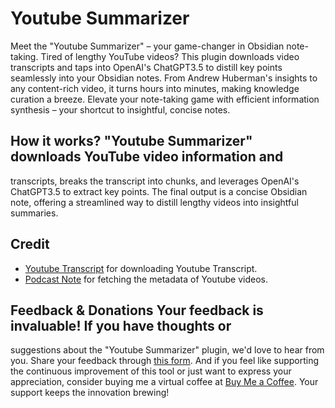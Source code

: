 # Youtube Summarizer 

Meet the "Youtube Summarizer" – your game-changer in Obsidian note-taking. Tired
of lengthy YouTube videos? This plugin downloads video transcripts and taps into
OpenAI's ChatGPT3.5 to distill key points seamlessly into your Obsidian notes.
From Andrew Huberman's insights to any content-rich video, it turns hours into
minutes, making knowledge curation a breeze. Elevate your note-taking game with
efficient information synthesis – your shortcut to insightful, concise notes.

## How it works? "Youtube Summarizer" downloads YouTube video information and
transcripts, breaks the transcript into chunks, and leverages OpenAI's
ChatGPT3.5 to extract key points. The final output is a concise Obsidian note,
offering a streamlined way to distill lengthy videos into insightful summaries.

## Credit
- [Youtube Transcript](https://www.npmjs.com/package/youtube-transcript) for
  downloading Youtube Transcript.
- [Podcast Note](https://github.com/marcjulianschwarz/obsidian-podcast-note) for
  fetching the metadata of Youtube videos.

## Feedback & Donations Your feedback is invaluable! If you have thoughts or
suggestions about the "Youtube Summarizer" plugin, we'd love to hear from you.
Share your feedback through [this form](https://forms.gle/Fc2nzWHdmydvRmycA).
And if you feel like supporting the continuous improvement of this tool or just
want to express your appreciation, consider buying me a virtual coffee at [Buy
Me a Coffee](https://www.buymeacoffee.com/mehmetozdemir). Your support keeps the
innovation brewing!
